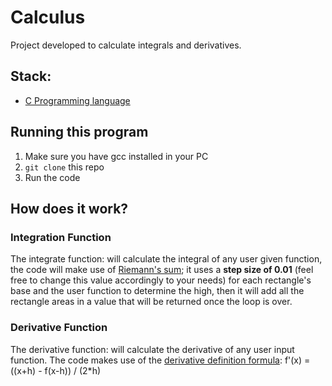 # Calculus
Project developed to calculate integrals and derivatives. 

## Stack:
* [C Programming language](https://devdocs.io/c/)

## Running this program
1. Make sure you have gcc installed in your PC
2. `git clone` this repo
3. Run the code

## How does it work?

### Integration Function
The integrate function: will calculate the integral of any user given function,
the code will make use of [Riemann's sum](https://en.wikipedia.org/wiki/Riemann_sum); it uses a **step size of 0.01** (feel free to change this value accordingly to your needs) for each
rectangle's base and the user function to determine the high, then it will add all the
rectangle areas in a value that will be returned once the loop is over.

### Derivative Function
The derivative function: will calculate the derivative of any user input function.
The code makes use of the [derivative definition formula](https://en.wikipedia.org/wiki/Derivative#Definition): f'(x) = ((x+h) - f(x-h)) / (2*h)
